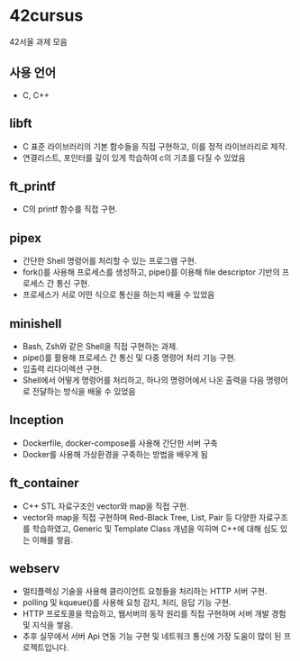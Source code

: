 # 42cursus
42서울 과제 모음

## 사용 언어 
- C, C++

## libft
- C 표준 라이브러리의 기본 함수들을 직접 구현하고, 이를 정적 라이브러리로 제작.
- 연결리스트, 포인터를 깊이 있게 학습하여 c의 기초를 다질 수 있었음

## ft_printf
- C의 printf 함수를 직접 구현.

## pipex
- 간단한 Shell 명령어를 처리할 수 있는 프로그램 구현.
- fork()를 사용해 프로세스를 생성하고, pipe()를 이용해 file descriptor 기반의 프로세스 간 통신 구현.
- 프로세스가 서로 어떤 식으로 통신을 하는지 배울 수 있었음

## minishell
- Bash, Zsh와 같은 Shell을 직접 구현하는 과제.
- pipe()를 활용해 프로세스 간 통신 및 다중 명령어 처리 기능 구현.
- 입출력 리다이렉션 구현.
- Shell에서 어떻게 명령어를 처리하고, 하나의 명령어에서 나온 출력을 다음 명령어로 전달하는 방식을 배울 수 있었음

## Inception
- Dockerfile, docker-compose를 사용해 간단한 서버 구축
- Docker를 사용해 가상환경을 구축하는 방법을 배우게 됨

## ft_container
- C++ STL 자료구조인 vector와 map을 직접 구현.
- vector와 map을 직접 구현하며 Red-Black Tree, List, Pair 등 다양한 자료구조를 학습하였고, Generic 및 Template Class 개념을 익히며 C++에 대해 심도 있는 이해를 쌓음.

## webserv
- 멀티플렉싱 기술을 사용해 클라이언트 요청들을 처리하는 HTTP 서버 구현.
- polling 및 kqueue()를 사용해 요청 감지, 처리, 응답 기능 구현.
- HTTP 프로토콜을 학습하고, 웹서버의 동작 원리를 직접 구현하며 서버 개발 경험 및 지식을 쌓음.
- 추후 실무에서 서버 Api 연동 기능 구현 및 네트워크 통신에 가장 도움이 많이 된 프로젝트입니다.
